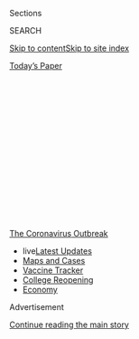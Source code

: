 <div id="app">

<div>

<div>

<div>

<div class="NYTAppHideMasthead css-1q2w90k e1suatyy0">

<div class="section css-ui9rw0 e1suatyy2">

<div class="css-eph4ug er09x8g0">

<div class="css-6n7j50">

</div>

<span class="css-1dv1kvn">Sections</span>

<div class="css-10488qs">

<span class="css-1dv1kvn">SEARCH</span>

</div>

[Skip to content](#site-content)[Skip to site
index](#site-index)

</div>

<div class="css-10698na e1huz5gh0">

</div>

</div>

<div id="masthead-bar-one" class="section hasLinks css-15hmgas e1csuq9d3">

<div class="css-uqyvli e1csuq9d0">

</div>

<div class="css-1uqjmks e1csuq9d1">

</div>

<div class="css-9e9ivx">

[](https://myaccount.nytimes.com/auth/login?response_type=cookie&client_id=vi)

</div>

<div class="css-1bvtpon e1csuq9d2">

[Today’s
Paper](https://www.nytimes.com/section/todayspaper)

</div>

</div>

</div>

</div>

<div data-aria-hidden="false">

<div id="site-content" data-role="main">

<div>

<div class="css-1aor85t" style="opacity:0.000000001;z-index:-1;visibility:hidden">

<div class="css-1hqnpie">

<div class="css-epjblv">

<span class="css-17xtcya">[The
Upshot](/section/upshot)</span><span class="css-x15j1o">|</span><span class="css-fwqvlz">In
the Same Towns, Private Schools Are Reopening While Public Schools Are
Not</span>

</div>

<div class="css-k008qs">

<div class="css-1iwv8en">

<span class="css-18z7m18"></span>

<div>

</div>

</div>

<span class="css-1n6z4y">https://nyti.ms/3h1BJFN</span>

<div class="css-1705lsu">

<div class="css-4xjgmj">

<div class="css-4skfbu" data-role="toolbar" data-aria-label="Social Media Share buttons, Save button, and Comments Panel with current comment count" data-testid="share-tools">

  - 
  - 
  - 
  - 
    
    <div class="css-6n7j50">
    
    </div>

  - 
  - 

</div>

</div>

</div>

</div>

</div>

</div>

<div id="NYT_TOP_BANNER_REGION" class="css-13pd83m">

<div>

<div id="styln-prism-menu-1592847958612" class="section interactive-content interactive-size-medium css-1edisqu">

<div class="css-17ih8de interactive-body">

<div id="scroll-container" class="css-1gj85ro">

[<span class="styln-title-wrap"><span class="css-1pje3qr">The
Coronavirus</span><span class="css-1pje3qr">
Outbreak</span></span>](https://www.nytimes.com/news-event/coronavirus?action=click&pgtype=Article&state=default&region=TOP_BANNER&context=storylines_menu)

  - <span class="css-kqxiym" data-emphasize="true">live</span>[Latest
    Updates](https://www.nytimes.com/2020/08/04/world/coronavirus-covid-19.html?action=click&pgtype=Article&state=default&region=TOP_BANNER&context=storylines_menu)
  - [Maps and
    Cases](https://www.nytimes.com/interactive/2020/us/coronavirus-us-cases.html?action=click&pgtype=Article&state=default&region=TOP_BANNER&context=storylines_menu)
  - [Vaccine
    Tracker](https://www.nytimes.com/interactive/2020/science/coronavirus-vaccine-tracker.html?action=click&pgtype=Article&state=default&region=TOP_BANNER&context=storylines_menu)
  - [College
    Reopening](https://www.nytimes.com/2020/08/02/us/covid-college-reopening.html?action=click&pgtype=Article&state=default&region=TOP_BANNER&context=storylines_menu)
  - [Economy](https://www.nytimes.com/live/2020/08/04/business/stock-market-today-coronavirus?action=click&pgtype=Article&state=default&region=TOP_BANNER&context=storylines_menu)

</div>

</div>

</div>

</div>

</div>

<div id="top-wrapper" class="css-1sy8kpn">

<div id="top-slug" class="css-l9onyx">

Advertisement

</div>

[Continue reading the main
story](#after-top)

<div class="ad top-wrapper" style="text-align:center;height:100%;display:block;min-height:250px">

<div id="top" class="place-ad" data-position="top" data-size-key="top">

</div>

</div>

<div id="after-top">

</div>

</div>

<div>

<div class="css-v5btjw etb61u70">

<div class="css-h03alg etb61u71">

Upshot

</div>

</div>

<div id="sponsor-wrapper" class="css-1hyfx7x">

<div id="sponsor-slug" class="css-19vbshk">

Supported by

</div>

[Continue reading the main
story](#after-sponsor)

<div id="sponsor" class="ad sponsor-wrapper" style="text-align:center;height:100%;display:block">

</div>

<div id="after-sponsor">

</div>

</div>

<div class="css-186x18t">

</div>

<div class="css-1vkm6nb ehdk2mb0">

# In the Same Towns, Private Schools Are Reopening While Public Schools Are Not

</div>

Private schools have always had more flexibility, and usually more
money, but never has that disparity made a bigger difference than now.

<div class="css-79elbk" data-testid="photoviewer-wrapper">

<div class="css-z3e15g" data-testid="photoviewer-wrapper-hidden">

</div>

<div class="css-1a48zt4 ehw59r15" data-testid="photoviewer-children">

![<span class="css-16f3y1r e13ogyst0" data-aria-hidden="true">Punahou
School in Honolulu will be open full time in the fall. Its donors and
alumni have given money to help make that
happen.</span><span class="css-cnj6d5 e1z0qqy90" itemprop="copyrightHolder"><span class="css-1ly73wi e1tej78p0">Credit...</span><span><span>Cory
Lum for The New York
Times</span></span></span>](https://static01.nyt.com/images/2020/07/15/upshot/00up-virus-school2/merlin_17395133_1149fb0e-99ea-43f7-a4a6-959b77ea1e69-articleLarge.jpg?quality=75&auto=webp&disable=upscale)

</div>

</div>

<div class="css-18e8msd">

<div class="css-vp77d3 epjyd6m0">

<div class="css-hus3qt ey68jwv0" data-aria-hidden="true">

[![Claire Cain
Miller](https://static01.nyt.com/images/2018/06/13/multimedia/author-claire-cain-miller/author-claire-cain-miller-thumbLarge.jpg
"Claire Cain Miller")](https://www.nytimes.com/by/claire-cain-miller)

</div>

<div class="css-1baulvz">

By [<span class="css-1baulvz last-byline" itemprop="name">Claire Cain
Miller</span>](https://www.nytimes.com/by/claire-cain-miller)

</div>

</div>

  - 
    
    <div class="css-ld3wwf e16638kd2">
    
    Published July 16, 2020Updated Aug. 3,
    2020
    
    </div>

  - 
    
    <div class="css-4xjgmj">
    
    <div class="css-pvvomx" data-role="toolbar" data-aria-label="Social Media Share buttons, Save button, and Comments Panel with current comment count" data-testid="share-tools">
    
      - 
      - 
      - 
      - 
        
        <div class="css-6n7j50">
        
        </div>
    
      - 
      - 
    
    </div>
    
    </div>

</div>

</div>

<div class="section meteredContent css-1r7ky0e" name="articleBody" itemprop="articleBody">

<div class="css-1fanzo5 StoryBodyCompanionColumn">

<div class="css-53u6y8">

In Honolulu, nearly all public schools are planning to allow students to
return for just part of the week. But at Punahou, a private school for
grades kindergarten through 12, school will open full time for everyone.

The school has an epidemiologist on staff and is installing thermal
scanners in the hallways to take people’s temperatures as they walk by.
It has a new commons area and design lab as well as an 80-acre campus
that students can use to spread out. There were already two teachers for
25 children, so it will be easy to cut classes in half to meet public
health requirements for small, consistent groups.

The same thing is happening in communities across the country: [Public
schools plan to
open](https://www.nytimes.com/2020/08/03/us/school-closing-coronavirus.html)
not at all or just a [few days a
week](https://www.nytimes.com/2020/07/08/nyregion/nyc-schools-reopening-plan.html),
while many neighboring private schools are opening full time.

Private schools may reverse course if there are outbreaks in their
communities, and governors could still shut down all schools if they
determine that local infection rates call for it. Some families and
teachers won’t feel comfortable returning. But the ways in which private
[schools are
reopening](https://www.nytimes.com/interactive/2020/07/31/us/coronavirus-school-reopening-risk.html)
show it can be done with creative ideas — and the money to carry them
out.

</div>

</div>

<div class="css-1fanzo5 StoryBodyCompanionColumn">

<div class="css-53u6y8">

Public schools, which serve roughly 90 percent of American children,
tend to have less money, larger class sizes and less flexibility to make
changes to things like the curriculum, facilities or work force.

“The virus is this huge stress test on our education system,” said
Robert Pianta, dean of the school of education at the University of
Virginia. “It has exposed a great deal of inequity, and we are going to
see this only exacerbated in the coming months, not years. Certain kids
in certain systems, depending on the resources, are going to get much
closer to what looks like a typical high-quality education than others.”

Gretchen Hoff Varner, a lawyer in Alameda, Calif., and the mother of two
elementary schoolers who will go to school part time this fall, said
public school educators had done a heroic job with what they have. But
the fact that they cannot fully open while independent schools can, she
said, represents “a failure of political will and resources.”

</div>

</div>

<div>

</div>

<div class="css-1fanzo5 StoryBodyCompanionColumn">

<div class="css-53u6y8">

“If we were a country interested in saving schools the same way we’ve
saved airlines and banks, then this is a problem we could solve,” said
Ms. Hoff Varner, who was the P.T.A. president at her children’s school
last year.

</div>

</div>

<div class="css-1fanzo5 StoryBodyCompanionColumn">

<div class="css-53u6y8">

Some public districts have developed plans to open full time for most
students. They include smaller, wealthier suburban districts as well as
urban ones like those in Durham, N.C., and Charlottesville,
Va.

<div id="NYT_MAIN_CONTENT_1_REGION" class="css-9tf9ac">

<div>

<div id="styln-covid-updates-world" class="section interactive-content interactive-size-medium css-1ftcdic">

<div class="css-17ih8de interactive-body">

<div id="styln-briefing-block" data-asset-id="QXJ0aWNsZTpueXQ6Ly9hcnRpY2xlLzNhNGMwYWI5LWIwY2QtNWQwOS1hZTgwLTdjMGU3ZTA1OWQ2OA==">

<div class="briefing-block-header-section">

# [Latest Updates: Global Coronavirus Outbreak](https://www.nytimes.com/2020/08/04/world/coronavirus-covid-19.html?action=click&pgtype=Article&state=default&region=MAIN_CONTENT_1&context=storylines_live_updates)

<div class="briefing-block-ts">

Updated 2020-08-04T17:11:16.758Z

</div>

</div>

  - [N.Y.C.’s health commissioner resigns after clashing with the mayor
    over the
    virus.](https://www.nytimes.com/2020/08/04/world/coronavirus-covid-19.html?action=click&pgtype=Article&state=default&region=MAIN_CONTENT_1&context=storylines_live_updates#link-4d1eafa8)
  - [‘Long days, long nights’: Washington prepares for a prolonged fight
    over virus
    relief.](https://www.nytimes.com/2020/08/04/world/coronavirus-covid-19.html?action=click&pgtype=Article&state=default&region=MAIN_CONTENT_1&context=storylines_live_updates#link-6b644638)
  - [Israel’s rocky reopening of its schools may be a lesson for the
    U.S.](https://www.nytimes.com/2020/08/04/world/coronavirus-covid-19.html?action=click&pgtype=Article&state=default&region=MAIN_CONTENT_1&context=storylines_live_updates#link-7af9fca0)

<div class="briefing-block-footer">

<div class="briefing-block-footer-meta">

[See more
updates](https://www.nytimes.com/2020/08/04/world/coronavirus-covid-19.html?action=click&pgtype=Article&state=default&region=MAIN_CONTENT_1&context=storylines_live_updates)

</div>

<div class="briefing-block-briefinglinks">

<span>More live coverage:</span>
[Markets](https://www.nytimes.com/live/2020/08/04/business/stock-market-today-coronavirus?action=click&pgtype=Article&state=default&region=MAIN_CONTENT_1&context=storylines_live_updates)

</div>

</div>

</div>

</div>

</div>

</div>

</div>

But over all, fall reopening plans are just another way the pandemic has
widened gaps in education. Private schools were able to offer [much more
robust online
learning](https://www.nytimes.com/2020/05/09/us/coronavirus-public-private-school.html)
last spring, and research suggests that [school
closures](https://www.nytimes.com/2020/07/29/health/covid-school-reopening.html)
have [widened achievement
gaps](https://www.nytimes.com/2020/06/05/us/coronavirus-education-lost-learning.html).
Now, as private schools move forward with reopening plans, it’s the
children who most need to attend in-person school — those lacking the
necessary technology for online learning, or with parents unequipped to
oversee it — who will tend to be the least likely to do so.

The biggest challenge for schools is how to maintain physical distance,
as required by guidelines from state governments and the Centers for
Disease Control and Prevention. Most countries where schools have opened
after reducing infection levels and imposing distancing measures [have
not had
outbreaks](https://www.nytimes.com/2020/07/11/health/coronavirus-schools-reopen.html).

It generally means capping classes at around a dozen. Public school
buildings in the United States are often old, with small classrooms,
cramped hallways and outdated ventilation systems. Independent schools
(private schools not run by a for-profit company or religious
organization) are more likely to have smaller class sizes to begin with,
and money to hire additional teachers.

Public schools faced a funding crisis even before the pandemic. K-12
schools received $13.5 billion from the federal coronavirus relief
package in March (though Education Secretary Betsy DeVos has required
that it be [shared with private
schools](https://www.nytimes.com/2020/05/15/us/politics/betsy-devos-coronavirus-religious-schools.html)).
School officials and education policy researchers say that the money was
not nearly enough, and that because states are facing budget shortfalls
because of lockdowns, schools would [need a huge federal infusion of
cash](https://www.nytimes.com/2020/07/09/us/schools-reopening-trump.html)
to reopen for all students. An average district with 3,700 students and
eight buildings would need to spend an additional $1.8 million on health
and safety measures, a report
[estimated](https://www.asumag.com/covid-19/article/21133640/reopening-means-an-additional-18-million-in-costs-for-averagesized-school-district-administrators-estimate).

“There’s a giant hole in state and local tax revenue due to not bringing
in money over the past months,” said Sarah Cohodes, an associate
professor of economics and education at Teachers College at Columbia.
“Schools need more money. The money needs to come tomorrow. There’s no
way anything can happen without the money.”

Punahou has spent $3 million on health, technology and hiring in
response to the pandemic, and has increased its financial aid by 50
percent, to $12 million, so families who are suffering financially
because of the pandemic can still enroll.

</div>

</div>

<div class="css-1fanzo5 StoryBodyCompanionColumn">

<div class="css-53u6y8">

“We’ve been very fortunate in this respect that our donors and our
alumni have been able to give us additional money to make that
possible,” said Mike Latham, Punahou’s president.

Size makes a difference, too. When Justin Guerra, a sixth-grade English
teacher at the Athenian School in Danville, Calif., taught public
school, he had three times as many students as he has now. He is
comfortable returning to the classroom when Athenian opens, given the
new safety measures in place, but said he was sympathetic to public
schoolteachers’ [fears about
returning](https://www.nytimes.com/2020/07/11/us/virus-teachers-classrooms.html).

“It’s such painful mixed emotions,” he said. “Remote learning is
freaking hard — the amount of work that goes into it for the return you
get is painful. You want to be with the kids; it’s the reason to do this
job. At the same time, safety is our priority, and I don’t know the
guilt we could carry if someone in our community got sick or died.”

Another key difference for private schools, said Mike Walker, the head
of school at San Francisco Day, is flexibility. Independent schools
don’t have all the same regulations for the curriculum or facilities
that public schools have, and teachers generally aren’t unionized. They
also have smaller student bodies, with less diverse needs.

The school decided to focus on bringing younger students back full time
— because distance learning doesn’t work as well for them and it’s a
crucial period for learning social skills — and junior high students
part time. Though some teachers are anxious about returning, Mr. Walker
said, they are trying to meet teacher’s individual
needs.

<div id="NYT_MAIN_CONTENT_3_REGION" class="css-9tf9ac">

<div>

<div id="styln-prism-freeform-1594220623585" class="section interactive-content interactive-size-medium css-1ftcdic">

<div class="css-17ih8de interactive-body">

<div id="prism-freeform-block-38059" class="css-19mumt8" data-role="complementary" data-storyline="The Coronavirus Outbreak" data-truncated="true" tabindex="0">

<div class="css-a8d9oz">

<div class="css-eb027h">

[](https://www.nytimes.com/news-event/coronavirus?action=click&pgtype=Article&state=default&region=MAIN_CONTENT_3&context=storylines_faq)

### The Coronavirus Outbreak ›

#### Frequently Asked Questions

Updated August 3, 2020

  - #### I’m a small-business owner. Can I get relief?
    
      - The [stimulus bills enacted in
        March](https://www.nytimes.com/article/small-business-loans-stimulus-grants-freelancers-coronavirus.html?action=click&pgtype=Article&state=default&region=MAIN_CONTENT_3&context=storylines_faq)
        offer help for the millions of American small businesses. Those
        eligible for aid are businesses and nonprofit organizations with
        fewer than 500 workers, including sole proprietorships,
        independent contractors and freelancers. Some larger companies
        in some industries are also eligible. The help being offered,
        which is being managed by the Small Business Administration,
        includes the Paycheck Protection Program and the Economic Injury
        Disaster Loan program. But lots of folks have [not yet seen
        payouts.](https://www.nytimes.com/interactive/2020/05/07/business/small-business-loans-coronavirus.html?action=click&pgtype=Article&state=default&region=MAIN_CONTENT_3&context=storylines_faq)
        Even those who have received help are confused: The rules are
        draconian, and some are stuck sitting on [money they don’t know
        how to
        use.](https://www.nytimes.com/2020/05/02/business/economy/loans-coronavirus-small-business.html?action=click&pgtype=Article&state=default&region=MAIN_CONTENT_3&context=storylines_faq)
        Many small-business owners are getting less than they expected
        or [not hearing anything at
        all.](https://www.nytimes.com/2020/06/10/business/Small-business-loans-ppp.html?action=click&pgtype=Article&state=default&region=MAIN_CONTENT_3&context=storylines_faq)

  - #### What are my rights if I am worried about going back to work?
    
      - Employers have to provide [a safe
        workplace](https://www.osha.gov/SLTC/covid-19/standards.html)
        with policies that protect everyone equally. [And if one of your
        co-workers tests positive for the coronavirus, the
        C.D.C.](https://www.nytimes.com/article/coronavirus-money-unemployment.html?action=click&pgtype=Article&state=default&region=MAIN_CONTENT_3&context=storylines_faq)
        has said that [employers should tell their
        employees](https://www.cdc.gov/coronavirus/2019-ncov/community/guidance-business-response.html)
        -- without giving you the sick employee’s name -- that they may
        have been exposed to the virus.

  - #### Should I refinance my mortgage?
    
      - [It could be a good
        idea,](https://www.nytimes.com/article/coronavirus-money-unemployment.html?action=click&pgtype=Article&state=default&region=MAIN_CONTENT_3&context=storylines_faq)
        because mortgage rates have [never been
        lower.](https://www.nytimes.com/2020/07/16/business/mortgage-rates-below-3-percent.html?action=click&pgtype=Article&state=default&region=MAIN_CONTENT_3&context=storylines_faq)
        Refinancing requests have pushed mortgage applications to some
        of the highest levels since 2008, so be prepared to get in line.
        But defaults are also up, so if you’re thinking about buying a
        home, be aware that some lenders have tightened their standards.

  - #### What is school going to look like in September?
    
      - It is unlikely that many schools will return to a normal
        schedule this fall, requiring the grind of [online
        learning](https://www.nytimes.com/2020/06/05/us/coronavirus-education-lost-learning.html?action=click&pgtype=Article&state=default&region=MAIN_CONTENT_3&context=storylines_faq),
        [makeshift child
        care](https://www.nytimes.com/2020/05/29/us/coronavirus-child-care-centers.html?action=click&pgtype=Article&state=default&region=MAIN_CONTENT_3&context=storylines_faq)
        and [stunted
        workdays](https://www.nytimes.com/2020/06/03/business/economy/coronavirus-working-women.html?action=click&pgtype=Article&state=default&region=MAIN_CONTENT_3&context=storylines_faq)
        to continue. California’s two largest public school districts —
        Los Angeles and San Diego — said on July 13, that [instruction
        will be remote-only in the
        fall](https://www.nytimes.com/2020/07/13/us/lausd-san-diego-school-reopening.html?action=click&pgtype=Article&state=default&region=MAIN_CONTENT_3&context=storylines_faq),
        citing concerns that surging coronavirus infections in their
        areas pose too dire a risk for students and teachers. Together,
        the two districts enroll some 825,000 students. They are the
        largest in the country so far to abandon plans for even a
        partial physical return to classrooms when they reopen in
        August. For other districts, the solution won’t be an
        all-or-nothing approach. [Many
        systems](https://bioethics.jhu.edu/research-and-outreach/projects/eschool-initiative/school-policy-tracker/),
        including the nation’s largest, New York City, are devising
        [hybrid
        plans](https://www.nytimes.com/2020/06/26/us/coronavirus-schools-reopen-fall.html?action=click&pgtype=Article&state=default&region=MAIN_CONTENT_3&context=storylines_faq)
        that involve spending some days in classrooms and other days
        online. There’s no national policy on this yet, so check with
        your municipal school system regularly to see what is happening
        in your community.

  - #### Is the coronavirus airborne?
    
      - The coronavirus [can stay aloft for hours in tiny droplets in
        stagnant
        air](https://www.nytimes.com/2020/07/04/health/239-experts-with-one-big-claim-the-coronavirus-is-airborne.html?action=click&pgtype=Article&state=default&region=MAIN_CONTENT_3&context=storylines_faq),
        infecting people as they inhale, mounting scientific evidence
        suggests. This risk is highest in crowded indoor spaces with
        poor ventilation, and may help explain super-spreading events
        reported in meatpacking plants, churches and restaurants. [It’s
        unclear how often the virus is
        spread](https://www.nytimes.com/2020/07/06/health/coronavirus-airborne-aerosols.html?action=click&pgtype=Article&state=default&region=MAIN_CONTENT_3&context=storylines_faq)
        via these tiny droplets, or aerosols, compared with larger
        droplets that are expelled when a sick person coughs or sneezes,
        or transmitted through contact with contaminated surfaces, said
        Linsey Marr, an aerosol expert at Virginia Tech. Aerosols are
        released even when a person without symptoms exhales, talks or
        sings, according to Dr. Marr and more than 200 other experts,
        who [have outlined the evidence in an open letter to the World
        Health
        Organization](https://academic.oup.com/cid/article/doi/10.1093/cid/ciaa939/5867798).

<div id="styln-survey-component-38059" class="styln-survey-component" data-surveyname="faq" data-surveystoryline="coronavirus">

</div>

</div>

<div class="css-6mllg9">

</div>

<div class="css-pmm6ed">

<span class="css-5gimkt"></span>

</div>

</div>

</div>

</div>

</div>

</div>

</div>

“We’re nonunionized and really want to stay that way,” he said. “There’s
a different ethos, a different culture. I chose to work in a smaller
system because I think we can make decisions more quickly.”

When the San Francisco Unified School District said this month that it
would probably be unable to open schools in the fall, “it raised really
considerable issues of equity,” he said. “It breaks our heart.”

</div>

</div>

<div class="css-1fanzo5 StoryBodyCompanionColumn">

<div class="css-53u6y8">

Public schools typically don’t have the resources that private schools
do, and certain things, like the size of public districts, will always
be different. But other changes are within policymakers’ or
administrators’ control, researchers said.

Schools [could
consider](https://www.theatlantic.com/ideas/archive/2020/07/better-fall-possible/613882/)
using libraries, community centers, empty office buildings, churches or
parks, Professor Cohodes said. Teachers may need to teach a different
grade or subject for a year. Unemployed young people could tutor or
monitor recess or small group activities.

And, she said, communities could make a public health push, conducting
lockdowns, testing and contact tracing to bring the virus under control
before schools opened.

Andrew Saultz, director of the education and leadership program at
Pacific University, said, “I think the way to do it politically is to
make it about equity: This is good for low-socioeconomic students and
students of color.”

</div>

</div>

<div class="css-79elbk" data-testid="photoviewer-wrapper">

<div class="css-z3e15g" data-testid="photoviewer-wrapper-hidden">

</div>

<div class="css-1a48zt4 ehw59r15" data-testid="photoviewer-children">

![<span class="css-16f3y1r e13ogyst0" data-aria-hidden="true">Nazir
Williams, left, and J-Sheer Williams walked home with their lunch
provided by Durham Public Schools in March. Private philanthropy has
helped the district provide food and technology and
reopen.</span><span class="css-cnj6d5 e1z0qqy90" itemprop="copyrightHolder"><span class="css-1ly73wi e1tej78p0">Credit...</span><span>Casey
Toth/The News & Observer, via Associated
Press</span></span>](https://static01.nyt.com/images/2020/07/15/upshot/00up-virus-schools3/merlin_171010044_8fe5a313-4873-42c6-b61e-6dc9dc39d740-articleLarge.jpg?quality=75&auto=webp&disable=upscale)

</div>

</div>

<div class="css-1fanzo5 StoryBodyCompanionColumn">

<div class="css-53u6y8">

The Durham public school system in North Carolina has made plans to open
full time for pre-K through eighth grade. High schoolers would be remote
unless they had special learning needs. It’s a large, urban district,
with 33,000 students in 53 schools, 60 percent of whom receive free or
reduced-price lunch.

The district, which began planning for fall in April, would use the
empty high schools for extra space, and reassign some teachers. Families
could choose to attend online, and teachers could teach remotely if they
had medical issues. The district used money from the federal coronavirus
relief act for laptops and a new remote curriculum, and has largely
relied on local philanthropy from high-tech businesses and universities
in the area.

</div>

</div>

<div class="css-1fanzo5 StoryBodyCompanionColumn">

<div class="css-53u6y8">

“We recognize that working families depend on the benefits of in-person
instruction, social-emotional support and food,” said William Sudderth
III, known as Chip, the chief communications officer for the district.
“This is our effort to provide the best possible education for our
students in a situation that is far from the best possible.”

The reopening is not assured, though: This week, [a Durham teachers
group
requested](https://daenc.com/2020/07/13/statement-on-school-re-open-plans/)
that schools stay closed while coronavirus is still spreading.

</div>

</div>

<div>

</div>

</div>

<div>

</div>

<div>

</div>

<div>

</div>

<div>

<div id="bottom-wrapper" class="css-1ede5it">

<div id="bottom-slug" class="css-l9onyx">

Advertisement

</div>

[Continue reading the main
story](#after-bottom)

<div id="bottom" class="ad bottom-wrapper" style="text-align:center;height:100%;display:block;min-height:90px">

</div>

<div id="after-bottom">

</div>

</div>

</div>

</div>

</div>

## Site Index

<div>

</div>

## Site Information Navigation

  - [© <span>2020</span> <span>The New York Times
    Company</span>](https://help.nytimes.com/hc/en-us/articles/115014792127-Copyright-notice)

<!-- end list -->

  - [NYTCo](https://www.nytco.com/)
  - [Contact
    Us](https://help.nytimes.com/hc/en-us/articles/115015385887-Contact-Us)
  - [Work with us](https://www.nytco.com/careers/)
  - [Advertise](https://nytmediakit.com/)
  - [T Brand Studio](http://www.tbrandstudio.com/)
  - [Your Ad
    Choices](https://www.nytimes.com/privacy/cookie-policy#how-do-i-manage-trackers)
  - [Privacy](https://www.nytimes.com/privacy)
  - [Terms of
    Service](https://help.nytimes.com/hc/en-us/articles/115014893428-Terms-of-service)
  - [Terms of
    Sale](https://help.nytimes.com/hc/en-us/articles/115014893968-Terms-of-sale)
  - [Site
    Map](https://spiderbites.nytimes.com)
  - [Help](https://help.nytimes.com/hc/en-us)
  - [Subscriptions](https://www.nytimes.com/subscription?campaignId=37WXW)

</div>

</div>

</div>

</div>
